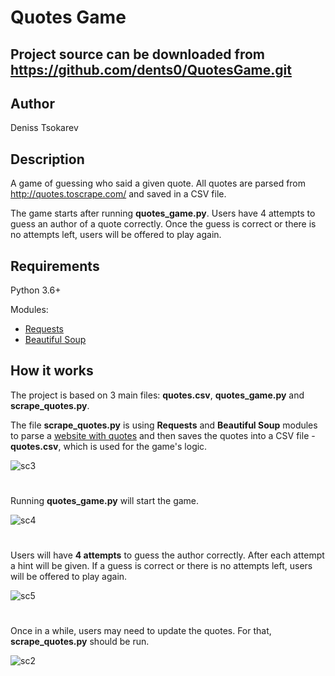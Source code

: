 Quotes Game
===========
Project source can be downloaded from https://github.com/dents0/QuotesGame.git
----

Author
------
Deniss Tsokarev

Description
-----------
A game of guessing who said a given quote. All quotes are parsed from http://quotes.toscrape.com/ and saved in a CSV file.

The game starts after running **quotes_game.py**. Users have 4 attempts to guess an author of a quote correctly. Once the guess is correct or there is no attempts left, users will be offered to play again.

Requirements
------------
Python 3.6+ 

Modules:
* [Requests](https://2.python-requests.org/en/master/)
* [Beautiful Soup](https://www.crummy.com/software/BeautifulSoup/bs4/doc/)

How it works
------------
The project is based on 3 main files: **quotes.csv**, **quotes_game.py** and **scrape_quotes.py**. 

The file **scrape_quotes.py** is using **Requests** and **Beautiful Soup** modules to parse a [website with quotes](http://quotes.toscrape.com/) and then saves the quotes into a CSV file - **quotes.csv**, which is used for the game's logic.

![sc3](https://user-images.githubusercontent.com/28843507/57178894-c6face80-6e77-11e9-998b-c94d47516b03.PNG)
#
Running **quotes_game.py** will start the game.

![sc4](https://user-images.githubusercontent.com/28843507/57178895-c6face80-6e77-11e9-8d64-99260f6f9127.PNG)
#
Users will have **4 attempts** to guess the author correctly. After each attempt a hint will be given. If a guess is correct or there is no attempts left, users will be offered to play again.

![sc5](https://user-images.githubusercontent.com/28843507/57178896-c6face80-6e77-11e9-8c1d-4eef2bd41f50.PNG)
#
Once in a while, users may need to update the quotes. For that, **scrape_quotes.py** should be run.

![sc2](https://user-images.githubusercontent.com/28843507/57178892-c6623800-6e77-11e9-8600-a60655c24d60.PNG)
